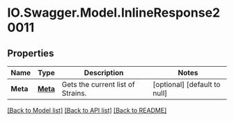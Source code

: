 # IO.Swagger.Model.InlineResponse20011
## Properties

Name | Type | Description | Notes
------------ | ------------- | ------------- | -------------
**Meta** | [**Meta**](Meta.md) | Gets the current list of Strains. | [optional] [default to null]

[[Back to Model list]](../README.md#documentation-for-models) [[Back to API list]](../README.md#documentation-for-api-endpoints) [[Back to README]](../README.md)

